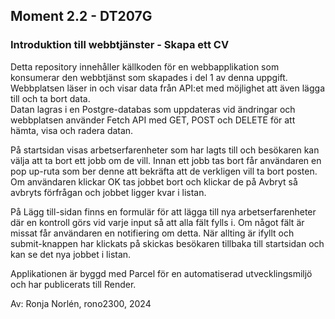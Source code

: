 ## Moment 2.2 - DT207G
### Introduktion till webbtjänster - Skapa ett CV
Detta repository innehåller källkoden för en webbapplikation som konsumerar den webbtjänst som 
skapades i del 1 av denna uppgift.  
Webbplatsen läser in och visar data från API:et med möjlighet att även lägga till och ta bort data.  
Datan lagras i en Postgre-databas som uppdateras vid ändringar och webbplatsen använder Fetch API
med GET, POST och DELETE för att hämta, visa och radera datan.  

På startsidan visas arbetserfarenheter som har lagts till och besökaren kan välja att ta bort ett jobb om de vill. Innan ett jobb tas bort 
får användaren en pop up-ruta som ber denne att bekräfta att de verkligen vill ta bort posten. Om användaren klickar OK tas jobbet bort 
och klickar de på Avbryt så avbryts förfrågan och jobbet ligger kvar i listan. 

På Lägg till-sidan finns en formulär för att lägga till nya arbetserfarenheter där en kontroll görs vid varje input 
så att alla fält fylls i. Om något fält är missat får användaren en notifiering om detta.
När allting är ifyllt och submit-knappen har klickats på skickas besökaren tillbaka till startsidan och kan se det nya jobbet i listan. 

Applikationen är byggd med Parcel för en automatiserad utvecklingsmiljö och har publicerats till Render.

Av: Ronja Norlén, rono2300, 2024
